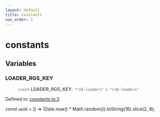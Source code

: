 ```yaml
---
layout: default
title: Constants
nav_order: 2
---
```


# constants

## Variables

### LOADER_RGS_KEY

> `const` **LOADER_RGS_KEY**: `"r18-loaders"` = `"r18-loaders"`

Defined in: [constants.ts:3](https://github.com/react18-tools/turborepo-template/blob/7040fbfa325a9d9951bdc1def6a01b1afa3d5f2c/lib/src/constants.ts#L3)

const uuid = () =\> (Date.now() \* Math.random()).toString(16).slice(2, 8);

